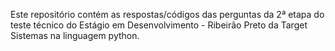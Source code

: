 Este repositório contém as respostas/códigos das perguntas da 2ª etapa do teste técnico do Estágio em Desenvolvimento - Ribeirão Preto da Target Sistemas na linguagem python.
